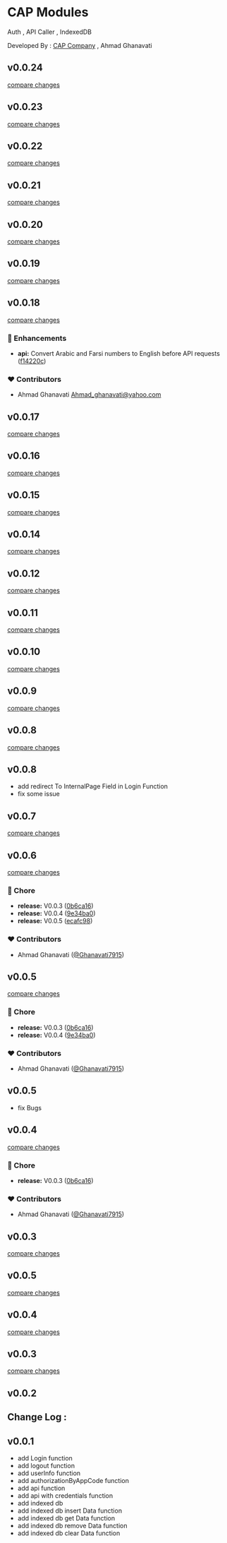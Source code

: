 # CAP Modules
Auth , API Caller , IndexedDB

Developed By : [CAP Company](https://i-cap.ir) , Ahmad Ghanavati
## v0.0.24

[compare changes](https://undefined/undefined/compare/v0.0.23...v0.0.24)

## v0.0.23

[compare changes](https://undefined/undefined/compare/v0.0.22...v0.0.23)

## v0.0.22

[compare changes](https://undefined/undefined/compare/v0.0.21...v0.0.22)

## v0.0.21

[compare changes](https://undefined/undefined/compare/v0.0.20...v0.0.21)

## v0.0.20

[compare changes](https://undefined/undefined/compare/v0.0.19...v0.0.20)

## v0.0.19

[compare changes](https://undefined/undefined/compare/v0.0.18...v0.0.19)

## v0.0.18

[compare changes](https://undefined/undefined/compare/v0.0.17...v0.0.18)

### 🚀 Enhancements

- **api:** Convert Arabic and Farsi numbers to English before API requests ([f14220c](https://undefined/undefined/commit/f14220c))

### ❤️ Contributors

- Ahmad Ghanavati <Ahmad_ghanavati@yahoo.com>

## v0.0.17

[compare changes](https://undefined/undefined/compare/v0.0.16...v0.0.17)

## v0.0.16

[compare changes](https://undefined/undefined/compare/v0.0.15...v0.0.16)

## v0.0.15

[compare changes](https://undefined/undefined/compare/v0.0.14...v0.0.15)

## v0.0.14

[compare changes](https://undefined/undefined/compare/v0.0.12...v0.0.14)

## v0.0.12

[compare changes](https://undefined/undefined/compare/v0.0.11...v0.0.12)

## v0.0.11

[compare changes](https://undefined/undefined/compare/v0.0.10...v0.0.11)

## v0.0.10

[compare changes](https://undefined/undefined/compare/v0.0.9...v0.0.10)

## v0.0.9

[compare changes](https://undefined/undefined/compare/v0.0.8...v0.0.9)

## v0.0.8

[compare changes](https://undefined/undefined/compare/v0.0.7...v0.0.8)

## v0.0.8
- add redirect To InternalPage Field in Login Function
- fix some issue

## v0.0.7

[compare changes](https://undefined/undefined/compare/v0.0.6...v0.0.7)

## v0.0.6

[compare changes](https://undefined/undefined/compare/v0.0.5...v0.0.6)

### 🏡 Chore

- **release:** V0.0.3 ([0b6ca16](https://undefined/undefined/commit/0b6ca16))
- **release:** V0.0.4 ([9e34ba0](https://undefined/undefined/commit/9e34ba0))
- **release:** V0.0.5 ([ecafc98](https://undefined/undefined/commit/ecafc98))

### ❤️ Contributors

- Ahmad Ghanavati ([@Ghanavati7915](http://github.com/Ghanavati7915))

## v0.0.5

[compare changes](https://undefined/undefined/compare/v0.0.5...v0.0.5)

### 🏡 Chore

- **release:** V0.0.3 ([0b6ca16](https://undefined/undefined/commit/0b6ca16))
- **release:** V0.0.4 ([9e34ba0](https://undefined/undefined/commit/9e34ba0))

### ❤️ Contributors

- Ahmad Ghanavati ([@Ghanavati7915](http://github.com/Ghanavati7915))

## v0.0.5

- fix Bugs

## v0.0.4

[compare changes](https://undefined/undefined/compare/v0.0.5...v0.0.4)

### 🏡 Chore

- **release:** V0.0.3 ([0b6ca16](https://undefined/undefined/commit/0b6ca16))

### ❤️ Contributors

- Ahmad Ghanavati ([@Ghanavati7915](http://github.com/Ghanavati7915))

## v0.0.3

[compare changes](https://undefined/undefined/compare/v0.0.5...v0.0.3)

## v0.0.5

[compare changes](https://undefined/undefined/compare/v0.0.4...v0.0.5)

## v0.0.4

[compare changes](https://undefined/undefined/compare/v0.0.3...v0.0.4)

## v0.0.3

[compare changes](https://undefined/undefined/compare/v0.0.2...v0.0.3)

## v0.0.2

## Change Log :
## v0.0.1
- add Login  function
- add logout function
- add userInfo function
- add authorizationByAppCode function
- add api function
- add api with credentials function
- add indexed db
- add indexed db insert Data function
- add indexed db get Data function
- add indexed db remove Data function
- add indexed db clear Data function
